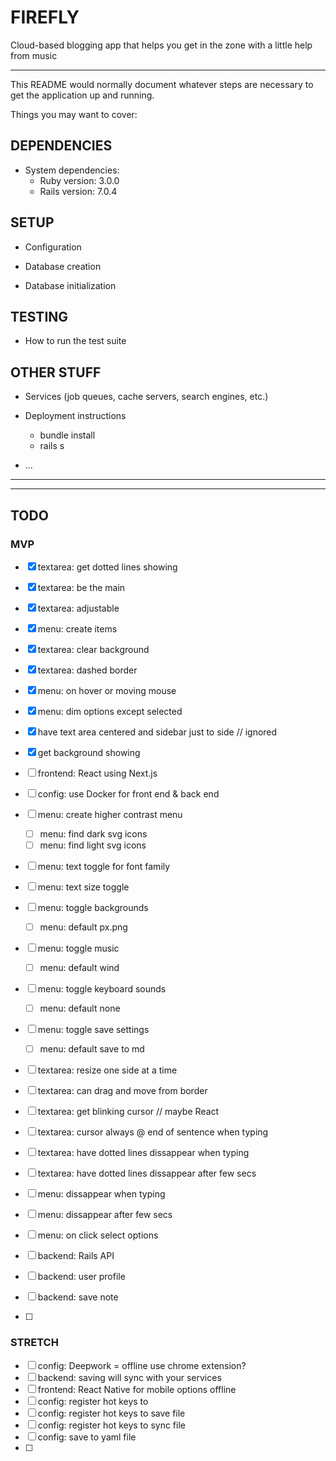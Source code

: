 # FIREFLY

Cloud-based blogging app that helps you get in the zone with a little help from music

---

This README would normally document whatever steps are necessary to get the
application up and running.

Things you may want to cover:

## DEPENDENCIES

- System dependencies:
    - Ruby version: 3.0.0
    - Rails version: 7.0.4

## SETUP

- Configuration

- Database creation
- Database initialization

## TESTING

- How to run the test suite

## OTHER STUFF

- Services (job queues, cache servers, search engines, etc.)

- Deployment instructions
    - bundle install
    - rails s

- ...

---

<!--SCREENSHOT-->

---

## TODO

### MVP

- [x] textarea: get dotted lines showing
- [x] textarea: be the main 
- [x] textarea: adjustable
- [x] menu: create items

- [x] textarea: clear background
- [x] textarea: dashed border
- [x] menu: on hover or moving mouse
- [x] menu: dim options except selected
- [x] have text area centered and sidebar just to side // ignored
- [x] get background showing

- [ ] frontend: React using Next.js
- [ ] config: use Docker for front end & back end

- [ ] menu: create higher contrast menu
    - [ ] menu: find dark svg icons
    - [ ] menu: find light svg icons
- [ ] menu: text toggle for font family
- [ ] menu: text size toggle
- [ ] menu: toggle backgrounds
    - [ ] menu: default px.png
- [ ] menu: toggle music
    - [ ] menu: default wind
- [ ] menu: toggle keyboard sounds
    - [ ] menu: default none
- [ ] menu: toggle save settings
    - [ ] menu: default save to md

- [ ] textarea: resize one side at a time
- [ ] textarea: can drag and move from border
- [ ] textarea: get blinking cursor // maybe React
- [ ] textarea: cursor always @ end of sentence when typing
- [ ] textarea: have dotted lines dissappear when typing 
- [ ] textarea: have dotted lines dissappear after few secs 
- [ ] menu: dissappear when typing
- [ ] menu: dissappear after few secs
- [ ] menu: on click select options 

- [ ] backend: Rails API
- [ ] backend: user profile
- [ ] backend: save note

- [ ] 
 
### STRETCH

- [ ] config: Deepwork = offline use chrome extension?
- [ ] backend: saving will sync with your services
- [ ] frontend: React Native for mobile options offline
- [ ] config: register hot keys to 
- [ ] config: register hot keys to save file
- [ ] config: register hot keys to sync file
- [ ] config: save to yaml file
- [ ] 

